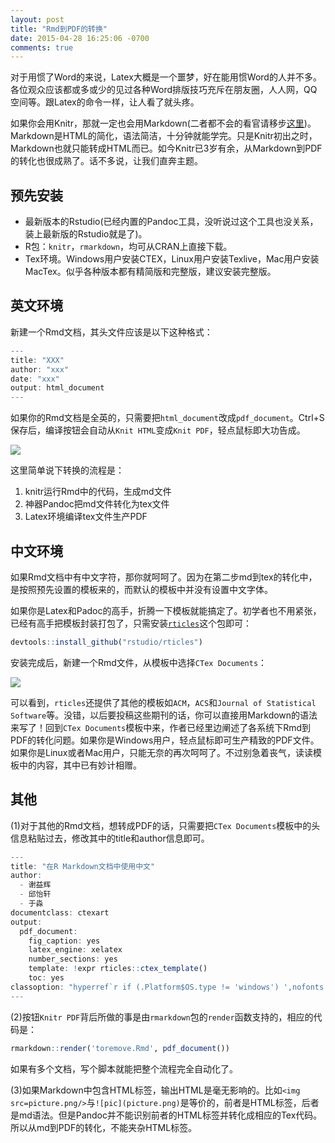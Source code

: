 ```yaml
---
layout: post
title: "Rmd到PDF的转换"
date: 2015-04-28 16:25:06 -0700
comments: true
---
```


对于用惯了Word的来说，Latex大概是一个噩梦，好在能用惯Word的人并不多。各位观众应该都或多或少的见过各种Word排版技巧充斥在朋友圈，人人网，QQ空间等。跟Latex的命令一样，让人看了就头疼。

如果你会用Knitr，那就一定也会用Markdown(二者都不会的看官请移步[这里](http://cos.name/2012/06/reproducible-research-with-knitr/))。Markdown是HTML的简化，语法简洁，十分钟就能学完。只是Knitr初出之时，Markdown也就只能转成HTML而已。如今Knitr已3岁有余，从Markdown到PDF的转化也很成熟了。话不多说，让我们直奔主题。

## 预先安装
- 最新版本的Rstudio(已经内置的Pandoc工具，没听说过这个工具也没关系，装上最新版的Rstudio就是了)。
- R包：`knitr`，`rmarkdown`，均可从CRAN上直接下载。
- Tex环境。Windows用户安装CTEX，Linux用户安装Texlive，Mac用户安装MacTex。似乎各种版本都有精简版和完整版，建议安装完整版。

## 英文环境

新建一个Rmd文档，其头文件应该是以下这种格式：

```r
---
title: "XXX"
author: "xxx"
date: "xxx"
output: html_document
---
```


如果你的Rmd文档是全英的，只需要把`html_document`改成`pdf_document`。Ctrl+S保存后，编译按钮会自动从`Knit HTML`变成`Knit PDF`，轻点鼠标即大功告成。

<img class="img-responsive" src="{{site.url}}/images/knit.png">

这里简单说下转换的流程是：

1. knitr运行Rmd中的代码，生成md文件
2. 神器Pandoc把md文件转化为tex文件
3. Latex环境编译tex文件生产PDF

## 中文环境
如果Rmd文档中有中文字符，那你就呵呵了。因为在第二步md到tex的转化中，是按照预先设置的模板来的，而默认的模板中并没有设置中文字体。

如果你是Latex和Padoc的高手，折腾一下模板就能搞定了。初学者也不用紧张，已经有高手把模板封装打包了，只需安装[`rticles`](https://github.com/rstudio/rticles)这个包即可：

```r
devtools::install_github("rstudio/rticles")
```

安装完成后，新建一个Rmd文件，从模板中选择`CTex Documents`：

<img class="img-responsive" src="{{site.url}}/images/ctex.png">

可以看到，`rticles`还提供了其他的模板如`ACM`，`ACS`和`Journal of Statistical Software`等。没错，以后要投稿这些期刊的话，你可以直接用Markdown的语法来写了！回到`CTex Documents`模板中来，作者已经里边阐述了各系统下Rmd到PDF的转化问题。如果你是Windows用户，轻点鼠标即可生产精致的PDF文件。如果你是Linux或者Mac用户，只能无奈的再次呵呵了。不过别急着丧气，读读模板中的内容，其中已有妙计相赠。

## 其他
(1)对于其他的Rmd文档，想转成PDF的话，只需要把`CTex Documents`模板中的头信息粘贴过去，修改其中的title和author信息即可。


```r
---
title: "在R Markdown文档中使用中文"
author:
  - 谢益辉
  - 邱怡轩
  - 于淼
documentclass: ctexart
output:
  pdf_document:
    fig_caption: yes
    latex_engine: xelatex
    number_sections: yes
    template: !expr rticles::ctex_template()
    toc: yes
classoption: "hyperref`r if (.Platform$OS.type != 'windows') ',nofonts'`"
---
```

(2)按钮`Knitr PDF`背后所做的事是由`rmarkdown`包的`render`函数支持的，相应的代码是：


```r
rmarkdown::render('toremove.Rmd', pdf_document())
```

如果有多个文档，写个脚本就能把整个流程完全自动化了。

(3)如果Markdown中包含HTML标签，输出HTML是毫无影响的。比如`<img src=picture.png/>`与`![pic](picture.png)`是等价的，前者是HTML标签，后者是md语法。但是Pandoc并不能识别前者的HTML标签并转化成相应的Tex代码。所以从md到PDF的转化，不能夹杂HTML标签。
